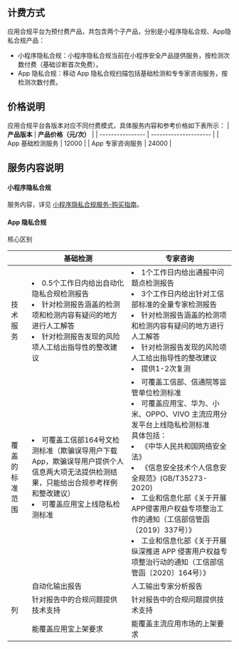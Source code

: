 ## 计费方式
应用合规平台为预付费产品，共包含两个子产品，分别是小程序隐私合规、App隐私合规产品：
- 小程序隐私合规：小程序隐私合规当前在小程序安全产品提供服务，按检测次数付费（基础诊断首次免费）。
- App 隐私合规：移动 App 隐私合规扫描包括基础检测和专专家咨询服务，按检测次数付费。


## 价格说明
应用合规平台各版本对应不同付费模式，具体服务内容和参考价格如下表所示：
| **产品版本**     | **产品价格（元/次）** |
| ---------------- | --------------------- |
| App 基础检测服务 | 12000                 |
| App 专家咨询服务 | 24000                 |


## 服务内容说明
#### 小程序隐私合规
服务内容，详见 [小程序隐私合规服务-购买指南](https://cloud.tencent.com/document/product/1223/44253)。
	
#### App 隐私合规
<table>
<thead>
<tr>
<th></th>
<th>基础检测</th>
<th>专家咨询</th>
</tr>
</thead>
<tbody><tr>
<td>技术服务</td>
<td><li>0.5个工作日内给出自动化隐私合规检测报告    </li>  <li>针对检测报告涵盖的检测项和检测内容有疑问的地方进行人工解答  </li>  <li>针对检测报告发现的风险项人工给出指导性的整改建议</li></td>
<td><li>1个工作日内给出通报中问题点检测报告 </li>  <li>3个工作日内给出针对工信部标准的全量专家检测报告 </li>  <li>针对检测报告涵盖的检测项和检测内容有疑问的地方进行人工解答 </li>  <li>针对检测报告发现的风险项人工给出指导性的整改建议 </li>  <li>提供1-2次复测 </li></td>
</tr>
<tr>
<td>覆盖的标准范围</td>
<td><li>可覆盖工信部164号文检测标准（欺骗误导用户下载 App，欺骗误导用户提供个人信息两大项无法提供检测结果，只能给出合规参考样例和整改建议）</li>  <li>可覆盖应用宝上线隐私检测标准   </li></td>
<td><li>可覆盖工信部、信通院等监管单位检测标准</li> <li>可覆盖应用宝、华为、小米、OPPO、VIVO 主流应用分发平台上线隐私检测标准<br> 具体包括：<br> <li>《中华人民共和国网络安全法》</li> <li>《信息安全技术个人信息安全规范》(GB/T35273-2020)</li> <li>工业和信息化部《关于开展APP侵害用户权益专项整治工作的通知（工信部信管函〔2019〕337号）》</li> <li>工业和信息化部《关于开展纵深推进 APP 侵害用户权益专项整治行动的通知（工信部信管函〔2020〕164号）》</li></td>
</tr>
<tr>
<td  rowspan=3>列</td>核心区别</td>
<td>自动化输出报告</td>
<td>人工输出专家分析报告</td>
</tr>
<tr>
 <td>针对报告中的合规问题提供技术支持</td>
<td>针对报告中的合规问题提供技术支持</td>
</tr>
<tr>
 <td>能覆盖应用宝上架要求</td>
<td>能覆盖主流应用市场的上架要求</td>
</tr>
</tbody></table>
